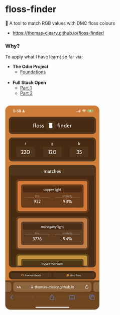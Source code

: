 # floss-finder
 
🧵 A tool to match RGB values with DMC floss colours
- https://thomas-cleary.github.io/floss-finder/


### Why?
To apply what I have learnt so far via:
  - **The Odin Project**
    - [Foundations](https://www.theodinproject.com/paths/foundations/courses/foundations)
    <br><br>
  - **Full Stack Open**
    - [Part 1](https://fullstackopen.com/en/part1)
    - [Part 2](https://fullstackopen.com/en/part2)

<br>

<img src="./docs/mobileScreenshot.png" width="300" style="border-radius: 16px;">